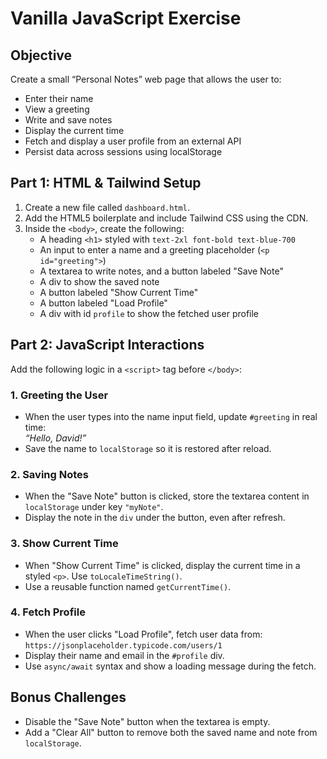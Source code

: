 # Vanilla JavaScript Exercise


## **Objective**
Create a small “Personal Notes” web page that allows the user to:
- Enter their name
- View a greeting
- Write and save notes
- Display the current time
- Fetch and display a user profile from an external API
- Persist data across sessions using localStorage


## Part 1: HTML & Tailwind Setup

1. Create a new file called `dashboard.html`.
2. Add the HTML5 boilerplate and include Tailwind CSS using the CDN.
3. Inside the `<body>`, create the following:
   - A heading `<h1>` styled with `text-2xl font-bold text-blue-700`
   - An input to enter a name and a greeting placeholder (`<p id="greeting">`)
   - A textarea to write notes, and a button labeled "Save Note"
   - A div to show the saved note
   - A button labeled "Show Current Time"
   - A button labeled "Load Profile"
   - A div with id `profile` to show the fetched user profile


## Part 2: JavaScript Interactions

Add the following logic in a `<script>` tag before `</body>`:

### 1. Greeting the User
- When the user types into the name input field, update `#greeting` in real time:  
  _“Hello, David!”_
- Save the name to `localStorage` so it is restored after reload.

### 2. Saving Notes
- When the "Save Note" button is clicked, store the textarea content in `localStorage` under key `"myNote"`.
- Display the note in the `div` under the button, even after refresh.

### 3. Show Current Time
- When "Show Current Time" is clicked, display the current time in a styled `<p>`. Use `toLocaleTimeString()`.
- Use a reusable function named `getCurrentTime()`.

### 4. Fetch Profile
- When the user clicks "Load Profile", fetch user data from:  
  `https://jsonplaceholder.typicode.com/users/1`
- Display their name and email in the `#profile` div.
- Use `async/await` syntax and show a loading message during the fetch.


## Bonus Challenges

- Disable the "Save Note" button when the textarea is empty.
- Add a "Clear All" button to remove both the saved name and note from `localStorage`.